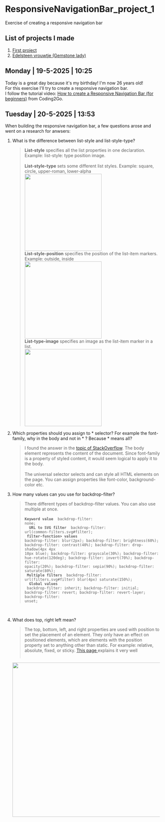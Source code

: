 # ResponsiveNavigationBar_project_1
Exercise of creating a responsive navigation bar

## List of projects I made
1. <a href="https://codepen.io/Wassenaar/full/QwwXdVj">First project</a>
2. <a href="https://codepen.io/Wassenaar/full/JoogGVz">Edelsteen vrouwtje (Gemstone lady)</a>

## Monday | 19-5-2025 | 10:25
Today is a great day because it's my birthday! I'm now 26 years old!<br>
For this exercise I'll try to create a responsive navigation bar. <br>I follow the tutorial video: <a href="https://www.youtube.com/watch?v=U8smiWQ8Seg&t=683s">How to create a Responsive Navigation Bar (for beginners)</a> from Coding2Go.

## Tuesday | 20-5-2025 | 13:53
When building the responsive navigation bar, a few questions arose and went on a research for anwsers:

1. What is the difference between list-style and list-style-type?
   ><b>List-style</b> specifies all the list properties in one declaration.<br>Example: list-style: type position image.
   ><br><br><b>List-style-type</b> sets some different list styles. Example: square, circle, upper-roman, lower-alpha<br>
   ><img src="https://global.discourse-cdn.com/freecodecamp/original/4X/8/5/e/85ec24409f3b06da649004c0cb3297a201de1308.png" width=250>
    ><br><b>List-style-position</b> specifies the position of the list-item markers. Example: outside, inside <br>
    ><img src="https://global.discourse-cdn.com/freecodecamp/original/4X/5/7/d/57dacfef3f25827b6810e0b03092d76182512573.png" width=250><br>
    ><b>List-type-image</b> specifies an image as the list-item marker in a list.<br>
    ><img src="https://global.discourse-cdn.com/freecodecamp/original/4X/d/4/0/d40ba25e4b686a11c0cf65f40e104786b0e5a42f.png" width=250>
    
3. Which properties should you assign to * selector? For example the font-family, why in the body and not in * ? Because * means all?
   >I found the answer in the <a href="https://stackoverflow.com/questions/42925682/where-to-set-font-family-body-or-html-element">topic of StackOverflow</a>. The body element represents the content of the document. Since font-family is a property of styled content, it would seem logical to apply it to the body.<br><br>The universal selector selects and can style all HTML elements on the page. You can assign properties like font-color, background-color etc.
   
5. How many values can you use for backdrop-filter?
   >There different types of backdrop-filter values. You can also use multiple at once.<br><br>
   ><code><b>Keyword value </b>
   backdrop-filter: none;
   ><br>
   <b> URL to SVG filter </b>
   backdrop-filter: url(common-filters.svg#filter);
   ><br>
   <b>filter-function> values</b>
   backdrop-filter: blur(2px);
   backdrop-filter: brightness(60%);
   backdrop-filter: contrast(40%);
   backdrop-filter: drop-shadow(4px 4px 10px blue);
   backdrop-filter: grayscale(30%);
   backdrop-filter: hue-rotate(120deg);
   backdrop-filter: invert(70%);
   backdrop-filter: opacity(20%);
   backdrop-filter: sepia(90%);
   backdrop-filter: saturate(80%);
   ><br>
   <b>Multiple filters </b>
   backdrop-filter: url(filters.svg#filter) blur(4px) saturate(150%);
   ><br>
   <b> Global values </b>
   backdrop-filter: inherit;
   backdrop-filter: initial;
   backdrop-filter: revert;
   backdrop-filter: revert-layer;
   backdrop-filter: unset;</code>
   <br>
7. What does top, right left mean?
   >The top, bottom, left, and right properties are used with position to set the placement of an element. They only have an effect on positioned elements, which are elements with the position property set to anything other than static. For example: relative, absolute, fixed, or sticky. <a href="https://css-tricks.com/almanac/properties/t/top-right-bottom-left/#:~:text=The%20top%20%2C%20bottom%20%2C%20left%20%2C,absolute%20%2C%20fixed%20%2C%20or%20sticky%20.">This  page </a>explains it very well <br><br>
   <img src="https://global.discourse-cdn.com/freecodecamp/original/4X/5/3/c/53c353a673f44fe80ba8c81977940ca97971a172.png" width=500>
